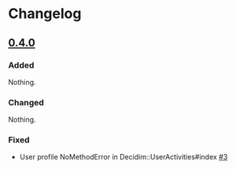 # Changelog
## [0.4.0](https://github.com/basicavisual/decidim-members/tree/0.4.0)

### Added

Nothing.

### Changed

Nothing.

### Fixed

- User profile NoMethodError in Decidim::UserActivities#index [\#3](https://github.com/basicavisual/decidim-members/issues/3)